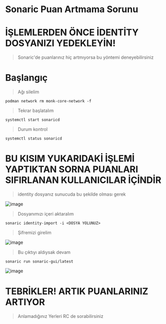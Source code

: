 # Sonaric Puan Artmama Sorunu

# İŞLEMLERDEN ÖNCE İDENTİTY DOSYANIZI YEDEKLEYİN!

> Sonaric'de puanlarınız hiç artmıyorsa bu yöntemi deneyebilirsiniz

# Başlangıç
> Ağı silelim
```console
podman network rm monk-core-network -f
````

> Tekrar başlatalım
```console
systemctl start sonaricd
````

> Durum kontrol
```console
systemctl status sonaricd
````

# BU KISIM YUKARIDAKİ İŞLEMİ YAPTIKTAN SORNA PUANLARI SIFIRLANAN KULLANICILAR İÇİNDİR

> identity dosyanız sunucuda bu şekilde olması gerek
> 
![image](https://github.com/user-attachments/assets/100cfef5-0c43-4afd-a07c-05c94879f49e)

> Dosyanımızı içeri aktaralım

```console
sonaric identity-import -i <DOSYA YOLUNUZ>
````
> Şifremizi girelim
> 
![image](https://github.com/user-attachments/assets/5fd88b3d-c07b-4790-9490-4f78e5871061)

> Bu çıktıyı aldıysak devam

```console
sonaric run sonaric-gui/latest
````
![image](https://github.com/user-attachments/assets/daba3408-29b7-4491-8942-4464264172cd)

# TEBRİKLER! ARTIK PUANLARINIZ ARTIYOR
> Anlamadığınız Yerleri RC de sorabilirsiniz
